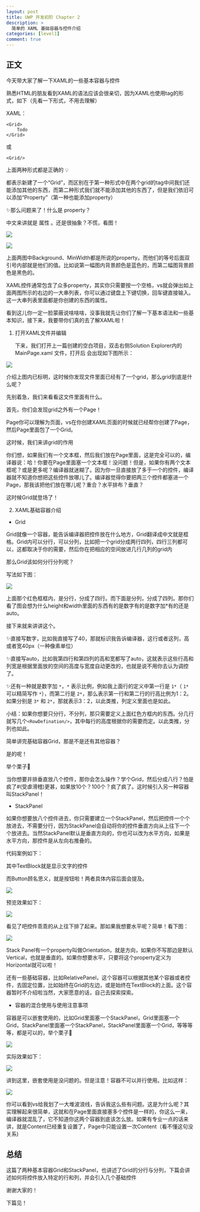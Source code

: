 ```yaml
---
layout: post
title: UWP 开发初阶 Chapter 2
description: >
  简单的 XAML 基础容器与控件介绍
categories: [level1]
comment: true
---
```

## 正文

 今天带大家了解一下XAML的一些基本容器与控件 

熟悉HTML的朋友看到XAML的语法应该会很亲切，因为XAML也使用tag的形式，如下（先看一下形式，不用去理解）

XAML：

``` xaml
<Grid>
	Todo
</Grid>
```

或

``` xaml
<Grid/>
```



上面两种形式都是正确的 :bulb:

都表示新建了一个“Grid”，而区别在于第一种形式中在两个grid的tag中间我们还能添加其他的东西，而第二种形式我们就不能添加其他的东西了，但是我们依旧可以添加“Property”（第一种也能添加property）

 

✨那么问题来了！什么是 property？

中文来讲就是 属性 。还是很抽象？不慌，看图！

![][img1]

![][img2]

上面两图中Background、MinWidth都是所说的property。而他们的等号后面双引号内部就是他们的值。比如说第一幅图内背景颜色是蓝色的，而第二幅图背景颜色是黑色的。

 

XAML控件通常包含了众多property，其实你只需要按一个空格，vs就会弹出如上面两图所示的右边的一大串列表，你可以通过键盘上下键切换，回车键直接输入。这一大串列表里面都是你创建的东西的属性。

 

看到这儿你一定一脸蒙蔽说啥啥啥，没事我就先让你们了解一下基本语法和一些基本知识，接下来，我要带你们真的去了解XAML啦！

 

1. 打开XAML文件并编辑

	下来，我们打开上一篇创建的空白项目，双击右侧Solution Explorer内的 MainPage.xaml 文件，打开后		会出现如下图所示：

![][img3]

介绍上图内已标明，这时候你发现文件里面已经有了一个grid，那么grid到底是什么呢？

先别着急，我们来看看这文件里面有什么。

 

首先，你们会发现grid之外有一个Page！

Page你可以理解为页面，vs在你创建XAML页面的时候就已经帮你创建了Page，然后Page里面包了一个Grid。

 

这时候，我们来讲grid的作用



你们想，如果我们有一个文本框，然后我们放在Page里面，这是完全可以的，编译器说：哈！你要在Page里面塞一个文本框！没问题！但是，如果你有两个文本框呢？或是更多呢？编译器就迷糊了。因为你一旦直接放了多于一个的控件，编译器就不知道你想把这些控件放哪儿了。编译器觉得你要把两三个控件都塞进一个Page，那我该把他们放在哪儿呢？重合？水平排布？垂直？

 

这时候Grid就登场了！

 

2. XAML基础容器介绍

 

* Grid

Grid就像一个容器，能告诉编译器把控件放在什么地方，Grid翻译成中文就是框格。Grid内可以分行，可以分列，比如把一个grid分成两行四列，四行三列都可以，这都取决于你的需要，然后你在把相应的空间放进几行几列的grid内

 

那么Grid该如何分行分列呢？

 

写法如下图：

![][img4]

上面那个红色框框内，是分行，分成了四行。而下面是分列，分成了四列。那你们看了图会想为什么height和width里面的东西有的是数字有的是数字加*有的还是auto。

 

接下来就来讲讲这个。

 

✨直接写数字，比如我直接写了40，那就标识我告诉编译器，这行或者这列，高或者宽40px（一种像素单位）

 

✨直接写auto，比如我第四行和第四列的高和宽都写了auto，这就表示这些行高和列宽是根据里面放的空间的高度与宽度自动更改的，也就是说不用你去认为调控了。

 

✨还有一种就是数字加 `*`，`*` 表示比例，例如我上面行的定义中第一行是 `1*`（ `1*` 可以精简写作 `*`），而第二行是 `2*`，那么表示第一行和第二行的行高比例为1：2。如果分别是 `3*` 和 `2*`，那就表示3：2，以此类推，列定义里面也是如此。

 

小结：如果你想要只分行，不分列，那只需要定义上面红色方框内的东西。分几行就写几个`<RowDefination/>`，其中每行的高度根据你的需要而定。以此类推，分列也如此。

 

简单讲完基础容器Grid，那是不是还有其他容器？

是的呢！

 

举个栗子🌰

当你想要并排垂直放八个控件，那你会怎么操作？学个Grid，然后分成八行？怕是疯了#(受虐滑稽)更甚，如果放10个？100个？疯了疯了。这时候引入另一种容器叫StackPanel！

 

* StackPanel

如果你想要放八个控件进去，你只需要建立一个StackPanel，然后把控件一个个放进去，不需要分行，因为StackPanel会自动将你的控件垂直方向从上往下一个个放进去。当然StackPanel默认是垂直方向的，你也可以改为水平方向，如果是水平方向，那控件是从左向右推叠的。

 

代码案例如下：

其中TextBlock就是显示文字的控件

而Button顾名思义，就是按钮啦！两者具体内容后面会提及。

![][img5]

预览效果如下：

![][img6]

看见了吧控件乖乖的从上往下排了起来。那如果我想要水平呢？简单！看下图：

![][img7]

Stack Panel有一个property叫做Orientation，就是方向，如果你不写那边是默认Vertical，也就是垂直的。如果你想要水平，只要将这个property定义为Horizontal就可以啦！

 

还有一些基础容器，比如RelativePanel，这个容器可以根据其他某个容器或者控件，去固定位置，比如始终在Grid的左边，或是始终在TextBlock的上面。这个容器暂时不介绍啦当然，大家愿意的话，自己去探索探索。

 

* 容器的混合使用与使用注意事项

 

容器是可以嵌套使用的，比如Grid里面塞一个StackPanel，Grid里面塞一个Grid，StackPanel里面塞一个StackPanel，StackPanel里面塞一个Grid，等等等等，都是可以的，举个栗子🌰

![][img8]

实际效果如下：

![][img9]

讲到这里，嵌套使用是没问题的。但是注意！容器不可以并行使用。比如这样：

![][img10]

你可以看到vs给我划了一大堆波浪线，告诉我这么些有问题。这是为什么呢？其实理解起来很简单，这就和在Page里面直接塞多个控件是一样的，你这么一来，编译器就混乱了，它不知道你这两个容器到底该怎么放。如果有专业一点的话来讲，就是Content已经重复设置了，Page中只能设置一次Content（看不懂这句没关系)

 

## 总结

这篇了两种基本容器Grid和StackPanel，也讲述了Grid的分行与分列，下篇会讲述如何将控件放入特定的行和列，并会引入几个基础控件

谢谢大家的！

下篇见！



[img1]: https://rawgit.com/totoroyyb/UWP-Develop-Tutorial/master/pic/level1/chapter2/1.jpg
[img2]: https://rawgit.com/totoroyyb/UWP-Develop-Tutorial/master/pic/level1/chapter2/2.jpg
[img3]: https://rawgit.com/totoroyyb/UWP-Develop-Tutorial/master/pic/level1/chapter2/3.jpg
[img4]: https://rawgit.com/totoroyyb/UWP-Develop-Tutorial/master/pic/level1/chapter2/4.jpg
[img5]: https://rawgit.com/totoroyyb/UWP-Develop-Tutorial/master/pic/level1/chapter2/5.jpg
[img6]: https://rawgit.com/totoroyyb/UWP-Develop-Tutorial/master/pic/level1/chapter2/6.jpg
[img7]: https://rawgit.com/totoroyyb/UWP-Develop-Tutorial/master/pic/level1/chapter2/7.jpg
[img8]: https://rawgit.com/totoroyyb/UWP-Develop-Tutorial/master/pic/level1/chapter2/8.jpg
[img9]: https://rawgit.com/totoroyyb/UWP-Develop-Tutorial/master/pic/level1/chapter2/9.jpg
[img10]: https://rawgit.com/totoroyyb/UWP-Develop-Tutorial/master/pic/level1/chapter2/10.jpg